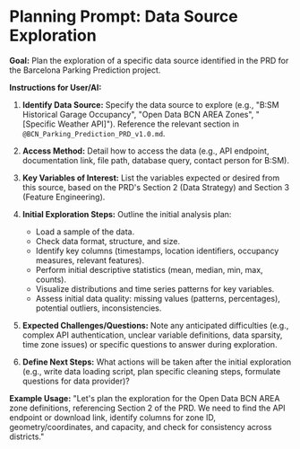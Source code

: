 # Planning Prompt: Data Source Exploration

**Goal:** Plan the exploration of a specific data source identified in the PRD for the Barcelona Parking Prediction project.

**Instructions for User/AI:**

1.  **Identify Data Source:** Specify the data source to explore (e.g., "B:SM Historical Garage Occupancy", "Open Data BCN AREA Zones", "[Specific Weather API]"). Reference the relevant section in `@BCN_Parking_Prediction_PRD_v1.0.md`.

2.  **Access Method:** Detail how to access the data (e.g., API endpoint, documentation link, file path, database query, contact person for B:SM).

3.  **Key Variables of Interest:** List the variables expected or desired from this source, based on the PRD's Section 2 (Data Strategy) and Section 3 (Feature Engineering).

4.  **Initial Exploration Steps:** Outline the initial analysis plan:
    *   Load a sample of the data.
    *   Check data format, structure, and size.
    *   Identify key columns (timestamps, location identifiers, occupancy measures, relevant features).
    *   Perform initial descriptive statistics (mean, median, min, max, counts).
    *   Visualize distributions and time series patterns for key variables.
    *   Assess initial data quality: missing values (patterns, percentages), potential outliers, inconsistencies.

5.  **Expected Challenges/Questions:** Note any anticipated difficulties (e.g., complex API authentication, unclear variable definitions, data sparsity, time zone issues) or specific questions to answer during exploration.

6.  **Define Next Steps:** What actions will be taken after the initial exploration (e.g., write data loading script, plan specific cleaning steps, formulate questions for data provider)?

**Example Usage:**
"Let's plan the exploration for the Open Data BCN AREA zone definitions, referencing Section 2 of the PRD. We need to find the API endpoint or download link, identify columns for zone ID, geometry/coordinates, and capacity, and check for consistency across districts." 